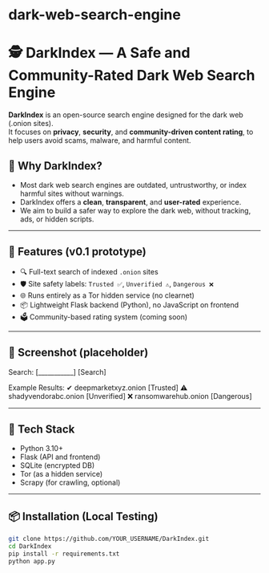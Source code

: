 # dark-web-search-engine
# 🕵️ DarkIndex — A Safe and Community-Rated Dark Web Search Engine

**DarkIndex** is an open-source search engine designed for the dark web (.onion sites).  
It focuses on **privacy**, **security**, and **community-driven content rating**, to help users avoid scams, malware, and harmful content.

## 🔐 Why DarkIndex?

- Most dark web search engines are outdated, untrustworthy, or index harmful sites without warnings.
- DarkIndex offers a **clean**, **transparent**, and **user-rated** experience.
- We aim to build a safer way to explore the dark web, without tracking, ads, or hidden scripts.

---

## 🚀 Features (v0.1 prototype)

- 🔍 Full-text search of indexed `.onion` sites
- 🛡️ Site safety labels: `Trusted ✅`, `Unverified ⚠️`, `Dangerous ❌`
- 🌐 Runs entirely as a Tor hidden service (no clearnet)
- 📦 Lightweight Flask backend (Python), no JavaScript on frontend
- 🗳️ Community-based rating system (coming soon)

---

## 📸 Screenshot (placeholder)

Search: [___________] [Search]

Example Results:
✔ deepmarketxyz.onion [Trusted]
⚠ shadyvendorabc.onion [Unverified]
❌ ransomwarehub.onion [Dangerous]


---

## 🧰 Tech Stack

- Python 3.10+
- Flask (API and frontend)
- SQLite (encrypted DB)
- Tor (as a hidden service)
- Scrapy (for crawling, optional)

---

## 📦 Installation (Local Testing)

```bash
git clone https://github.com/YOUR_USERNAME/DarkIndex.git
cd DarkIndex
pip install -r requirements.txt
python app.py
